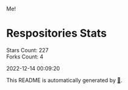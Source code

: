 Me!

# Respositories Stats
Stars Count: 227  
Forks Count: 4

2022-12-14 00:09:20  

This README is automatically generated by [🐰](https://github.com/rnitta/rnitta).
